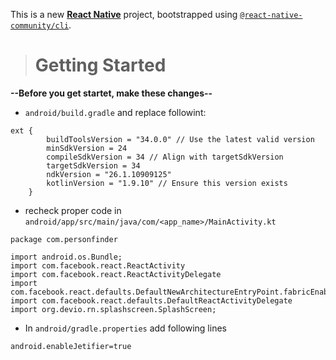 This is a new [**React Native**](https://reactnative.dev) project, bootstrapped using [`@react-native-community/cli`](https://github.com/react-native-community/cli).

> # Getting Started
**--Before you get startet, make these changes--**
- `android/build.gradle` and replace followint: 
```
ext {
        buildToolsVersion = "34.0.0" // Use the latest valid version
        minSdkVersion = 24
        compileSdkVersion = 34 // Align with targetSdkVersion
        targetSdkVersion = 34
        ndkVersion = "26.1.10909125"
        kotlinVersion = "1.9.10" // Ensure this version exists
    }
```

- recheck proper code in `android/app/src/main/java/com/<app_name>/MainActivity.kt`
```
package com.personfinder

import android.os.Bundle;
import com.facebook.react.ReactActivity
import com.facebook.react.ReactActivityDelegate
import com.facebook.react.defaults.DefaultNewArchitectureEntryPoint.fabricEnabled
import com.facebook.react.defaults.DefaultReactActivityDelegate
import org.devio.rn.splashscreen.SplashScreen;
```

- In `android/gradle.properties` add following lines
```
android.enableJetifier=true
```
